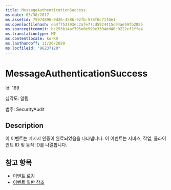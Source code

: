 ```yaml
---
title: MessageAuthenticationSuccess
ms.date: 03/30/2017
ms.assetid: 75974896-9d26-4586-92fb-578f6c71f0e1
ms.openlocfilehash: ea4f753793ec2afe77cd5924415c94ae59fb2855
ms.sourcegitcommit: bc293b14af795e0e999e3304dd40c0222cf2ffe4
ms.translationtype: MT
ms.contentlocale: ko-KR
ms.lasthandoff: 11/26/2020
ms.locfileid: "96237120"
---
```

# <a name="messageauthenticationsuccess"></a>MessageAuthenticationSuccess

Id: 169  
  
 심각도: 알림  
  
 범주: SecurityAudit  
  
## <a name="description"></a>Description  

 이 이벤트는 메시지 인증이 완료되었음을 나타냅니다. 이 이벤트는 서비스, 작업, 클라이언트 ID 및 동작 ID를 나열합니다.  
  
## <a name="see-also"></a>참고 항목

- [이벤트 로깅](index.md)
- [이벤트 일반 참조](events-general-reference.md)
